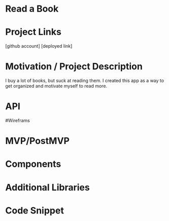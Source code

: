 # Read a Book

# Project Links

[github account]
[deployed link]

# Motivation / Project Description

I buy a lot of books, but suck at reading them. I created this app as a way to get organized and motivate myself to read more. 

# API

#Wireframs

# MVP/PostMVP

# Components

# Additional Libraries

# Code Snippet
